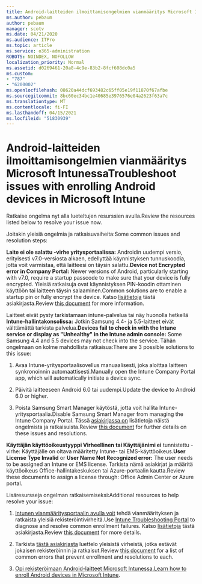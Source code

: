 ```yaml
---
title: Android-laitteiden ilmoittamisongelmien vianmääritys Microsoft Intunessa
ms.author: pebaum
author: pebaum
manager: scotv
ms.date: 04/21/2020
ms.audience: ITPro
ms.topic: article
ms.service: o365-administration
ROBOTS: NOINDEX, NOFOLLOW
localization_priority: Normal
ms.assetid: d0269461-20a8-4c9e-83b2-8fcf608dc0a5
ms.custom:
- "787"
- "6200002"
ms.openlocfilehash: 08620a44dcf693482c65ff05e19f11870f67afbe
ms.sourcegitcommit: 8bc60ec34bc1e40685e3976576e04a2623f63a7c
ms.translationtype: MT
ms.contentlocale: fi-FI
ms.lasthandoff: 04/15/2021
ms.locfileid: "51830939"
---
```

# <a name="troubleshoot-issues-with-enrolling-android-devices-in-microsoft-intune"></a><span data-ttu-id="4e457-102">Android-laitteiden ilmoittamisongelmien vianmääritys Microsoft Intunessa</span><span class="sxs-lookup"><span data-stu-id="4e457-102">Troubleshoot issues with enrolling Android devices in Microsoft Intune</span></span>

<span data-ttu-id="4e457-103">Ratkaise ongelma nyt alla lueteltujen resurssien avulla.</span><span class="sxs-lookup"><span data-stu-id="4e457-103">Review the resources listed below to resolve your issue now.</span></span>
  
<span data-ttu-id="4e457-104">Joitakin yleisiä ongelmia ja ratkaisuvaiheita:</span><span class="sxs-lookup"><span data-stu-id="4e457-104">Some common issues and resolution steps:</span></span>
  
 <span data-ttu-id="4e457-105">**Laite ei ole salattu -virhe yritysportaalissa:** Androidin uudempi versio, erityisesti v7.0-versiosta alkaen, edellyttää käynnistyksen tunnuskoodia, jotta voit varmistaa, että laitteesi on täysin salattu.</span><span class="sxs-lookup"><span data-stu-id="4e457-105">**Device not Encrypted error in Company Portal:** Newer versions of Android, particularly starting with v7.0, require a startup passcode to make sure that your device is fully encrypted.</span></span> <span data-ttu-id="4e457-106">Yleisiä ratkaisuja ovat käynnistyksen PIN-koodin ottaminen käyttöön tai laitteen täysin salaaminen.</span><span class="sxs-lookup"><span data-stu-id="4e457-106">Common solutions are to enable a startup pin or fully encrypt the device.</span></span> <span data-ttu-id="4e457-107">Katso [lisätietoja](https://docs.microsoft.com/intune-user-help/your-device-appears-encrypted-but-cp-says-otherwise-android) tästä asiakirjasta.</span><span class="sxs-lookup"><span data-stu-id="4e457-107">Review [this document](https://docs.microsoft.com/intune-user-help/your-device-appears-encrypted-but-cp-says-otherwise-android) for more information.</span></span>
  
 <span data-ttu-id="4e457-108">Laitteet eivät pysty tarkistamaan intune-palvelua tai näy huonolla hetkellä **Intune-hallintakonsolissa:** Jotkin Samsung 4.4- ja 5.5-laitteet eivät välttämättä tarkista palvelua.</span><span class="sxs-lookup"><span data-stu-id="4e457-108">**Devices fail to check in with the Intune service or display as "Unhealthy" in the Intune admin console:** Some Samsung 4.4 and 5.5 devices may not check into the service.</span></span> <span data-ttu-id="4e457-109">Tähän ongelmaan on kolme mahdollista ratkaisua:</span><span class="sxs-lookup"><span data-stu-id="4e457-109">There are 3 possible solutions to this issue:</span></span>
  
1. <span data-ttu-id="4e457-110">Avaa Intune-yritysportaalisovellus manuaalisesti, joka aloittaa laitteen synkronoinnin automaattisesti.</span><span class="sxs-lookup"><span data-stu-id="4e457-110">Manually open the Intune Company Portal app, which will automatically initiate a device sync.</span></span>

2. <span data-ttu-id="4e457-111">Päivitä laitteeseen Android 6.0 tai uudempi.</span><span class="sxs-lookup"><span data-stu-id="4e457-111">Update the device to Android 6.0 or higher.</span></span>

3. <span data-ttu-id="4e457-112">Poista Samsung Smart Manager käytöstä, jotta voit hallita Intune-yritysportaalia.</span><span class="sxs-lookup"><span data-stu-id="4e457-112">Disable Samsung Smart Manager from managing the Intune Company Portal.</span></span> <span data-ttu-id="4e457-113">Tässä [asiakirjassa on](https://docs.microsoft.com/troubleshoot/mem/intune/troubleshoot-device-enrollment-in-intune#devices-fail-to-check-in-with-the-intune-service-and-display-as-unhealthy-in-the-intune-admin-console) lisätietoja näistä ongelmista ja ratkaisuista.</span><span class="sxs-lookup"><span data-stu-id="4e457-113">Review [this document](https://docs.microsoft.com/troubleshoot/mem/intune/troubleshoot-device-enrollment-in-intune#devices-fail-to-check-in-with-the-intune-service-and-display-as-unhealthy-in-the-intune-admin-console) for further details on these issues and resolutions.</span></span>

 <span data-ttu-id="4e457-114">**Käyttäjän käyttöoikeustyyppi Virheellinen** **tai Käyttäjänimi ei** tunnistettu -virhe: Käyttäjälle on oltava määritetty Intune- tai EMS-käyttöoikeus.</span><span class="sxs-lookup"><span data-stu-id="4e457-114">**User License Type Invalid** or **User Name Not Recognized error:** The user needs to be assigned an Intune or EMS license.</span></span> <span data-ttu-id="4e457-115">Tarkista nämä asiakirjat ja määritä käyttöoikeus Office-hallintakeskuksen tai Azure-portaalin kautta.</span><span class="sxs-lookup"><span data-stu-id="4e457-115">Review these documents to assign a license through: Office Admin Center or Azure portal.</span></span>
  
<span data-ttu-id="4e457-116">Lisäresursseja ongelman ratkaisemiseksi:</span><span class="sxs-lookup"><span data-stu-id="4e457-116">Additional resources to help resolve your issue:</span></span>
  
1. <span data-ttu-id="4e457-117">[Intunen vianmääritysportaalin avulla voit](https://devicemanagement.microsoft.com/#blade/Microsoft_Intune_DeviceSettings/TroubleshootBlade) tehdä vianmäärityksen ja ratkaista yleisiä rekisteröintivirheitä.</span><span class="sxs-lookup"><span data-stu-id="4e457-117">Use [Intune Troubleshooting Portal](https://devicemanagement.microsoft.com/#blade/Microsoft_Intune_DeviceSettings/TroubleshootBlade) to diagnose and resolve common enrollment failures.</span></span> <span data-ttu-id="4e457-118">Katso [lisätietoja](https://docs.microsoft.com/intune/help-desk-operators) tästä asiakirjasta.</span><span class="sxs-lookup"><span data-stu-id="4e457-118">Review [this document](https://docs.microsoft.com/intune/help-desk-operators) for more details.</span></span>

2. <span data-ttu-id="4e457-119">Tarkista [tästä asiakirjasta](https://docs.microsoft.com/troubleshoot/mem/intune/troubleshoot-device-enrollment-in-intune) luettelo yleisistä virheistä, jotka estävät jokaisen rekisteröinnin ja ratkaisut.</span><span class="sxs-lookup"><span data-stu-id="4e457-119">Review [this document](https://docs.microsoft.com/troubleshoot/mem/intune/troubleshoot-device-enrollment-in-intune) for a list of common errors that prevent enrollment and resolutions to each.</span></span>

3. <span data-ttu-id="4e457-120">[Opi rekisteröimaan Android-laitteet Microsoft Intunessa.](https://docs.microsoft.com/intune/android-enroll)</span><span class="sxs-lookup"><span data-stu-id="4e457-120">[Learn how to enroll Android devices in Microsoft Intune](https://docs.microsoft.com/intune/android-enroll).</span></span>
